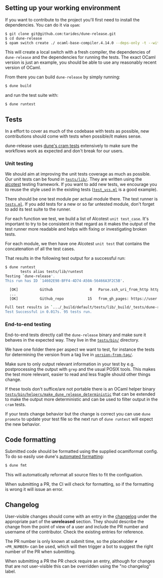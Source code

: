 ## Setting up your working environment

If you want to contribute to the project you'll first need to install the dependencies.
You can do it via `opam`:

```sh
$ git clone git@github.com:tarides/dune-release.git
$ cd dune-release
$ opam switch create ./ ocaml-base-compiler.4.14.0 --deps-only -t --with-dev-setup
```

This will create a local switch with a fresh compiler, the dependencies of
`dune-release` and the dependencies for running the tests. The exact OCaml
version is just an example, you should be able to use any reasonably recent
version of OCaml.

From there you can build `dune-release` by simply running:

```sh
$ dune build
```

and run the test suite with:

```sh
$ dune runtest
```

## Tests

In a effort to cover as much of the codebase with tests as possible, new contributions
should come with tests when possible/it makes sense.

dune-release uses [dune's cram
tests](https://dune.readthedocs.io/en/stable/tests.html#cram-tests) extensively
to make sure the workflows work as expected and don't break for our users.

### Unit testing

We should aim at improving the unit tests coverage as much as possible. Our
unit tests can be found in [`tests/lib/`](tests/lib). They are written using
the [alcotest](https://github.com/mirage/alcotest) testing framework. If you
want to add new tests, we encourage you to reuse the style used in the existing
tests ([`test_vcs.ml`](tests/lib/test_vcs.ml) is a good example).

There should be one test module per actual module there. The test runner is
[`tests.ml`](tests/lib/tests.ml). If you add tests for a new or so far untested
module, don't forget to add its test suite to the runner.

For each function we test, we build a list of Alcotest `unit test_case`. It's
important to try to be consistent in that regard as it makes the output of the
test runner more readable and helps with fixing or investigating broken tests.

For each module, we then have one Alcotest `unit test` that contains the
concatenation of all the test cases.

That results in the following test output for a successful run:

```sh
$ dune runtest
       tests alias tests/lib/runtest
Testing `dune-release'.
This run has ID `14602E98-BFF4-4D74-A50A-56466A3F2C5B'.

  [OK]          Github                 0   Parse.ssh_uri_from_http https://gi...
  ...
  [OK]          Github_repo           15   from_gh_pages: https://user.github...

Full test results in `.../_build/default/tests/lib/_build/_tests/dune-release'.
Test Successful in 0.017s. 95 tests run.
```

### End-to-end testing

End-to-end tests directly call the `dune-release` binary and make sure it
behaves in the expected way. They live in the [`tests/bin/`](tests/bin)
directory.

We have one folder there per aspect we want to test, for instance the tests for
determining the version from a tag live in
[`version-from-tag/`](tests/bin/version-from-tag).

Make sure to only output relevant information in your test by e.g.
postprocessing the output with `grep` and the usual POSIX tools. This makes the
test more relevant, easier to read and less fragile should other things change.

If these tools don't suffice/are not portable there is an OCaml helper binary
[`tests/bin/helpers/make_dune_release_deterministic`](tests/bin/helpers/make_dune_release_deterministic.ml)
that can be extended to make the output more deterministic and can be used to
filter output in the `cram` tests.

If your tests change behavior but the change is correct you can use `dune
promote` to update your test file so the next run of `dune runtest` will expect
the new behavior.

## Code formatting

Submitted code should be formatted using the supplied ocamlformat config. To do
so easily use dune's [automated
formatting](https://dune.readthedocs.io/en/stable/formatting.html#formatting-a-project):

```sh
$ dune fmt
```

This will automatically reformat all source files to fit the configuation.

When submitting a PR, the CI will check for formatting, so if the formatting is
wrong it will issue an error.

## Changelog

User-visible changes should come with an entry in the [changelog](CHANGES.md)
under the appropriate part of the **unreleased** section. They should describe
the change from the point of view of a user and include the PR number and
username of the contributor. Check the existing entries for reference.

The PR number is only known at submit time, so the placeholder `#<PR_NUMBER>`
can be used, which will then trigger a bot to suggest the right number of the
PR when submitting.

When submitting a PR the PR check require an entry, although for changes that
are not user-visible this can be overridden using the "no changelog" label.
